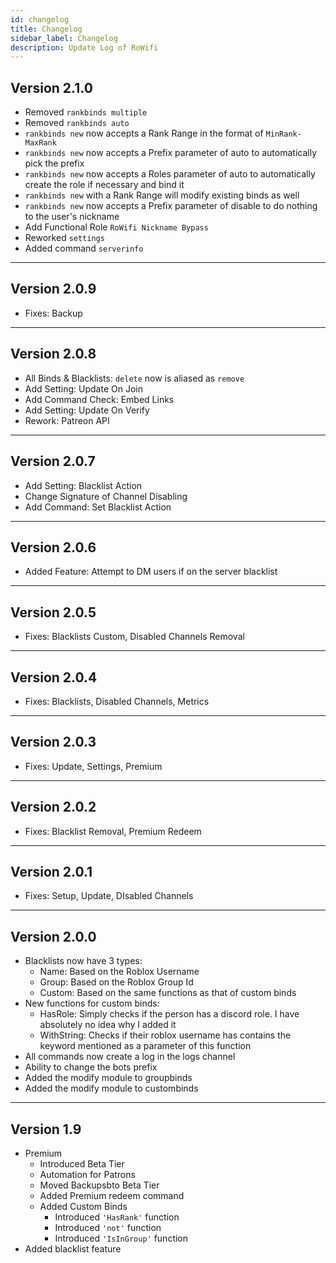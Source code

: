 ```yaml
---
id: changelog
title: Changelog
sidebar_label: Changelog
description: Update Log of RoWifi
---
```


## Version 2.1.0

- Removed `rankbinds multiple`
- Removed `rankbinds auto`
- `rankbinds new` now accepts a Rank Range in the format of `MinRank-MaxRank`
- `rankbinds new` now accepts a Prefix parameter of auto to automatically pick the prefix
- `rankbinds new` now accepts a Roles parameter of auto to automatically create the role if necessary and bind it
- `rankbinds new` with a Rank Range will modify existing binds as well 
- `rankbinds new` now accepts a Prefix parameter of disable to do nothing to the user's nickname
- Add Functional Role `RoWifi Nickname Bypass`
- Reworked `settings`
- Added command `serverinfo`
___

## Version 2.0.9

- Fixes: Backup
___

## Version 2.0.8

- All Binds & Blacklists: `delete` now is aliased as `remove`
- Add Setting: Update On Join
- Add Command Check: Embed Links
- Add Setting: Update On Verify 
- Rework: Patreon API 
___

## Version 2.0.7

- Add Setting: Blacklist Action
- Change Signature of Channel Disabling
- Add Command: Set Blacklist Action
___

## Version 2.0.6

- Added Feature: Attempt to DM users if on the server blacklist
___

## Version 2.0.5

- Fixes: Blacklists Custom, Disabled Channels Removal
___

## Version 2.0.4

- Fixes: Blacklists, Disabled Channels, Metrics
___

## Version 2.0.3

- Fixes: Update, Settings, Premium
___

## Version 2.0.2

- Fixes: Blacklist Removal, Premium Redeem
___

## Version 2.0.1

- Fixes: Setup, Update, DIsabled Channels
___

## Version 2.0.0

- Blacklists now have 3 types:
   - Name: Based on the Roblox Username
   - Group: Based on the Roblox Group Id
   - Custom: Based on the same functions as that of custom binds
- New functions for custom binds:
   - HasRole: Simply checks if the person has a discord role. I have absolutely no idea why I added it
   - WithString: Checks if their roblox username has contains the keyword mentioned as a parameter of this function
- All commands now create a log in the logs channel
- Ability to change the bots prefix
- Added the modify module to groupbinds
- Added the modify module to custombinds
___

## Version 1.9

- Premium 
   - Introduced Beta Tier
   - Automation for Patrons
   - Moved Backupsbto Beta Tier
   - Added Premium redeem command
   - Added Custom Binds
      - Introduced `'HasRank'` function
      - Introduced `'not'` function
      - Introduced `'IsInGroup'` function
- Added blacklist feature
